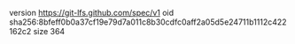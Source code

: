 version https://git-lfs.github.com/spec/v1
oid sha256:8bfeff0b0a37cf19e79d7a011c8b30cdfc0aff2a05d5e24711b1112c422162c2
size 364
